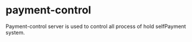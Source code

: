 # payment-control
Payment-control server is used to control all process of hold selfPayment system.
